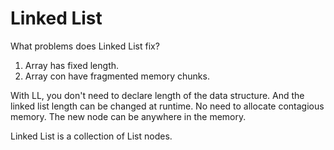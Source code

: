 # Linked List

What problems does Linked List fix?

1. Array has fixed length.
2. Array con have fragmented memory chunks.

With LL, you don't need to declare length of the data structure. And the linked list length can be changed at runtime.
No need to allocate contagious memory. The new node can be anywhere in the memory.

Linked List is a collection of List nodes.